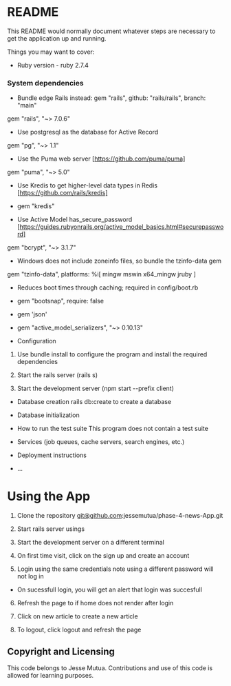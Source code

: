 # README

This README would normally document whatever steps are necessary to get the
application up and running.

Things you may want to cover:

- Ruby version - ruby 2.7.4

### System dependencies

- Bundle edge Rails instead: gem "rails", github: "rails/rails", branch: "main"

gem "rails", "~> 7.0.6"

- Use postgresql as the database for Active Record

gem "pg", "~> 1.1"

- Use the Puma web server [https://github.com/puma/puma]

gem "puma", "~> 5.0"

- Use Kredis to get higher-level data types in Redis [https://github.com/rails/kredis]

- gem "kredis"

- Use Active Model has_secure_password [https://guides.rubyonrails.org/active_model_basics.html#securepassword]

gem "bcrypt", "~> 3.1.7"

- Windows does not include zoneinfo files, so bundle the tzinfo-data gem

gem "tzinfo-data", platforms: %i[ mingw mswin x64_mingw jruby ]

- Reduces boot times through caching; required in config/boot.rb

- gem "bootsnap", require: false

- gem 'json'

- gem "active_model_serializers", "~> 0.10.13"

* Configuration

1. Use bundle install to configure the program and install the required dependencies

2. Start the rails server (rails s)
3. Start the development server (npm start --prefix client)

- Database creation
  rails db:create to create a database

- Database initialization

- How to run the test suite
  This program does not contain a test suite

- Services (job queues, cache servers, search engines, etc.)

- Deployment instructions

- ...

# Using the App

1. Clone the repository git@github.com:jessemutua/phase-4-news-App.git

2. Start rails server usings
3. Start the development server on a different terminal
4. On first time visit, click on the sign up and create an account
5. Login using the same credentials note using a different password will not log in

- On sucessfull login, you will get an alert that login was succesfull

6. Refresh the page to if home does not render after login

7. Click on new article to create a new article

8. To logout, click logout and refresh the page

## Copyright and Licensing

This code belongs to Jesse Mutua. Contributions and use of this code is allowed for learning purposes.
